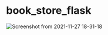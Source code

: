 # book_store_flask

![Screenshot from 2021-11-27 18-31-18](https://user-images.githubusercontent.com/78355845/143682392-9c0cd87b-87e0-4670-8307-c56f830bfd16.png)

